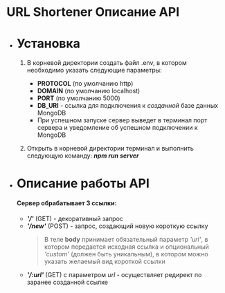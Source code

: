 # URL Shortener Описание API

  * # Установка
    1. В корневой директории создать файл .env, в котором необходимо указать следующие параметры:
        * **PROTOCOL** (по умолчанию http)
        * **DOMAIN** (по умолчанию localhost)
        * **PORT** (по умолчанию 5000)
        * **DB_URI** - ссылка для подключения к _созданной_ базе данных MongoDB
        * При успешном запуске сервер выведет в терминал порт сервера и уведомление об успешном подключении к MongoDB
        
    2. Открыть в корневой директории терминал и выполнить следующую команду: _**npm run server**_
    
 * # Описание работы API
   #### Сервер обрабатывает 3 ссылки:
      * _**'/'**_ (GET) - декоративный запрос
      * _**'/new'**_ (POST) - запрос, создающий новую короткую ссылку
        > В теле **body** принимает обязательный параметр _'url'_, в котором передается исходная ссылка и опциональный _'custom'_ (должен быть уникальным), в котором можно указать желаемый вид короткой ссылки
      * _**'/:url'**_ (GET) с параметром _url_ - осуществляет редирект по заранее созданной ссылке


